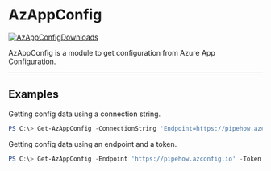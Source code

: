 # AzAppConfig

[![AzAppConfigDownloads]][AzAppConfigGallery]

AzAppConfig is a module to get configuration from Azure App Configuration.

---

## Examples

Getting config data using a connection string.

```powershell
PS C:\> Get-AzAppConfig -ConnectionString 'Endpoint=https://pipehow.azconfig.io;Id=fake-id-00:identifier;Secret=onlyanexample'
```

Getting config data using an endpoint and a token.

```powershell
PS C:\> Get-AzAppConfig -Endpoint 'https://pipehow.azconfig.io' -Token 'mytoken'
```

<!-- References -->
[AzAppConfigDownloads]: https://img.shields.io/powershellgallery/dt/AzAppConfig
[AzAppConfigGallery]: https://www.powershellgallery.com/packages/AzAppConfig/
